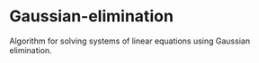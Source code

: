 # Gaussian-elimination
Algorithm for solving systems of linear equations using Gaussian elimination.
